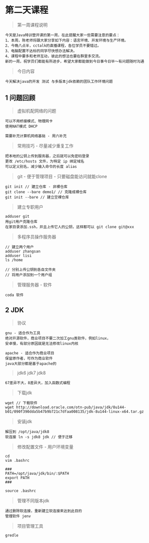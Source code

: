 # 第二天课程

> 第一周课程说明
```
今天是Java特训营开课的第一周，在此提醒大家一些需要注意的要点：
1、本周，陈老师将跟大家分享如下内容：语言环境、开发环境与生产环境。
2、今晚八点半，cctalk的直播课程，各位学员不要错过。
3、电脑配置不达标的同学尽快想办法解决。
4、课程中要多和老师互动，彼此的想法也要在群里多交流。
新的一周，祝学员们都能有所进步，希望大家都能做到今日事今日毕～有问题随时沟通
```

> 今日内容
```
今天解决java的开发 测试 与多版本jdk依赖的团队工作环境问题
```

## 1 问题回顾

> 虚拟机配网络的问题
```
可以不用桥接模式、物理网卡
使用NAT模式 DHCP

需要补充计算机网络基础 - 周六补充
```

> 常用技巧 - 尽量减少重复工作
```
把本地的公钥上传到服务器，之后就可以免密码登录
更改 /etc/hosts 文件，为特定 ip 绑定域名
可以定义别名，减少输入命令的长度 alias
```

> git - 便于管理项目 - 只要磁盘能访问就能clone
```
git init // 建立仓库 - 非裸仓库
git clone --bare demo1/ // 克隆成裸仓库
git init --bare // 建立空裸仓库
```

> 建立专职用户
```
adduser git
用git用户克隆仓库
在家目录添加.ssh，并且上传它人的公钥，这样都可以 git clone git@xxx
```

> 多程序员操作服务器
```
// 建立两个用户
adduser zhangsan
adduser lisi
ls /home

// 分别上传公钥到各自文件夹
// 将用户添加到一个用户组
```

> 管理服务器 - 软件
```
coda 软件
```

## 2 JDK

> 协议
```
gnu - 适合作为工具
绝对开源软件，商业项目不要二次加工gnu类软件，例如linux，
安卓慢，有部分原因就是无法修改linux内核

apache - 适合作为商业项目
保留原作者，可作为商业软件
java大部分都是基于apache的
```

> jdk6 jdk7 jdk8
```
67差异不大，8差异大，加入函数式编程

```

> 下载jdk
```
wget // 下载软件
wget http://download.oracle.com/otn-pub/java/jdk/8u144-b01/090f390dda5b47b9b721c7dfaa008135/jdk-8u144-linux-x64.tar.gz
```

> 安装jdk
```
解压到 /opt/java/jdk8
软连接 ln -s jdk8 jdk // 便于迁移
```

> 修改配置文件 - 用户环境变量
```
cd
vim .bashrc

###
PATH=/opt/java/jdk/bin/:$PATH
export PATH
###

source .bashrc
```

> 管理不同版本jdk
```
通过删除软连接，重新建立软连接来达到此目的
管理软件 jenv
```

> 项目管理工具
```
gredle
```